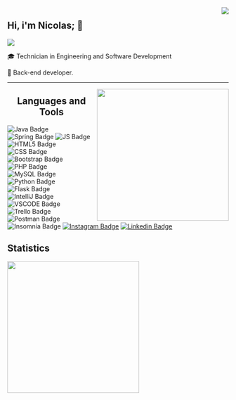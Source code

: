 <img align='right' src="https://github-readme-stats.vercel.app/api?username=nicolas-ceruti&show_icons=true&title_color=783c00&text_color=af552e&icon_color=783c00&bg_color=f8efd4&cache_seconds=2300">

## Hi, i'm Nicolas; 👋

<img src="https://img.shields.io/static/v1?label=Overview&message=Nicolas Ceruti&color=f8efd4&style=for-the-badge&logo=GitHub">

<p>

🎓 Technician in Engineering and Software Development<br/>

💼 Back-end developer.


</p>

<hr>


<div class="image">
  <img align="right" width="300" src="https://tenor.com/view/the-it-crowd-moss-the-it-crowd-the-it-crowd-fire-moss-the-it-crowd-fire-richard-ayoade-gif-15210949.gif">
</div>

<h2 align=center>Languages and Tools</h2>

![Java Badge](https://img.shields.io/badge/Java-ED8B00?style=for-the-badge&logo=java&logoColor=white) ![Spring Badge](https://img.shields.io/badge/Spring-6DB33F?style=for-the-badge&logo=spring&logoColor=white) ![JS Badge](https://img.shields.io/badge/JavaScript-F7DF1E?style=for-the-badge&logo=javascript&logoColor=black) ![HTML5 Badge](https://img.shields.io/badge/HTML5-E34F26?style=for-the-badge&logo=html5&logoColor=white) ![CSS Badge](https://img.shields.io/badge/CSS3-1572B6?style=for-the-badge&logo=css3&logoColor=white)  ![Bootstrap Badge](https://img.shields.io/badge/Bootstrap-563D7C?style=for-the-badge&logo=bootstrap&logoColor=white) ![PHP Badge](https://img.shields.io/badge/PHP-777BB4?style=for-the-badge&logo=php&logoColor=white) ![MySQL Badge](https://img.shields.io/badge/MySQL-00000F?style=for-the-badge&logo=mysql&logoColor=white) ![Python Badge](https://img.shields.io/badge/Python-3776AB?style=for-the-badge&logo=python&logoColor=white) ![Flask Badge](https://img.shields.io/badge/Flask-000000?style=for-the-badge&logo=flask&logoColor=white) ![IntelliJ Badge](https://img.shields.io/badge/IntelliJ_IDEA-000000.svg?style=for-the-badge&logo=intellij-idea&logoColor=white) ![VSCODE Badge](https://img.shields.io/badge/Visual_Studio_Code-0078D4?style=for-the-badge&logo=visual%20studio%20code&logoColor=white) ![Trello Badge](https://img.shields.io/badge/Trello-0052CC?style=for-the-badge&logo=trello&logoColor=white)  ![Postman Badge](https://img.shields.io/badge/Postman-FF6C37?style=for-the-badge&logo=Postman&logoColor=white) ![Insomnia Badge](https://img.shields.io/badge/Insomnia-5849be?style=for-the-badge&logo=Insomnia&logoColor=white) [![Instagram Badge](https://img.shields.io/badge/Instagram-E4405F.svg?style=for-the-badge&logo=Instagram&logoColor=white&link=https://instagram.com/nicolas_ceruti)](https://instagram.com/nicolas_ceruti)
[![Linkedin Badge](https://img.shields.io/badge/LinkedIn-0A66C2.svg?style=for-the-badge&logo=LinkedIn&logoColor=white&link=https://www.linkedin.com/in/nicolasceruti/)](https://www.linkedin.com/in/nicolasceruti/)



##  Statistics
<img width=300 align='left' src="https://github-readme-stats.vercel.app/api/top-langs/?username=nicolas-ceruti">






